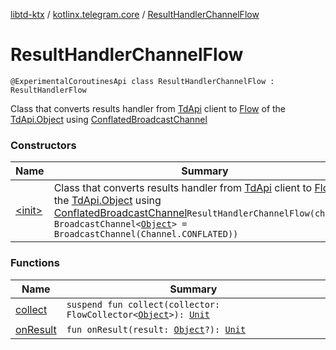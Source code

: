 [libtd-ktx](../../index.md) / [kotlinx.telegram.core](../index.md) / [ResultHandlerChannelFlow](./index.md)

# ResultHandlerChannelFlow

`@ExperimentalCoroutinesApi class ResultHandlerChannelFlow : ResultHandlerFlow`

Class that converts results handler from [TdApi](https://tdlibx.github.io/td/docs/org/drinkless/td/libcore/telegram/TdApi.html) client to [Flow](#)
of the [TdApi.Object](https://tdlibx.github.io/td/docs/org/drinkless/td/libcore/telegram/TdApi.Object.html) using [ConflatedBroadcastChannel](#)

### Constructors

| Name | Summary |
|---|---|
| [&lt;init&gt;](-init-.md) | Class that converts results handler from [TdApi](https://tdlibx.github.io/td/docs/org/drinkless/td/libcore/telegram/TdApi.html) client to [Flow](#) of the [TdApi.Object](https://tdlibx.github.io/td/docs/org/drinkless/td/libcore/telegram/TdApi.Object.html) using [ConflatedBroadcastChannel](#)`ResultHandlerChannelFlow(channel: BroadcastChannel<`[`Object`](https://tdlibx.github.io/td/docs/org/drinkless/td/libcore/telegram/TdApi.Object.html)`> = BroadcastChannel(Channel.CONFLATED))` |

### Functions

| Name | Summary |
|---|---|
| [collect](collect.md) | `suspend fun collect(collector: FlowCollector<`[`Object`](https://tdlibx.github.io/td/docs/org/drinkless/td/libcore/telegram/TdApi.Object.html)`>): `[`Unit`](https://kotlinlang.org/api/latest/jvm/stdlib/kotlin/-unit/index.html) |
| [onResult](on-result.md) | `fun onResult(result: `[`Object`](https://tdlibx.github.io/td/docs/org/drinkless/td/libcore/telegram/TdApi.Object.html)`?): `[`Unit`](https://kotlinlang.org/api/latest/jvm/stdlib/kotlin/-unit/index.html) |
